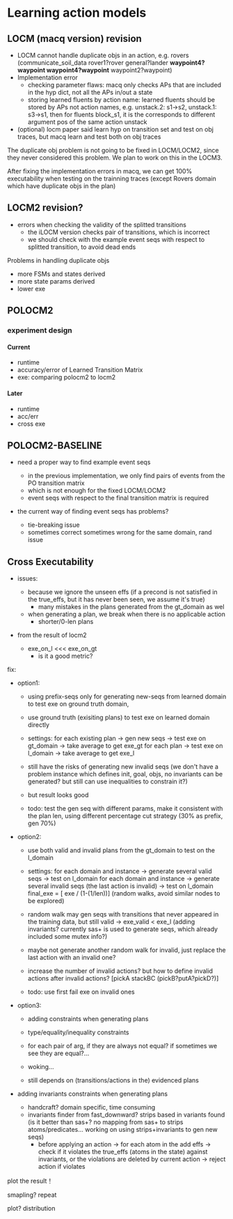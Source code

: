 # Learning action models

## LOCM (macq version) revision

- LOCM cannot handle duplicate objs in an action, e.g. rovers (communicate_soil_data rover1?rover general?lander **waypoint4?waypoint waypoint4?waypoint** waypoint2?waypoint)
- Implementation error
    - checking parameter flaws: macq only checks APs that are included in the hyp dict, not all the APs in/out a state
    - storing learned fluents by action name: learned fluents should be stored by APs not action names, e.g. unstack.2: s1->s2, unstack.1: s3->s1, then for fluents block_s1, it is the corresponds to different argument pos of the same action unstack
- (optional) locm paper said learn hyp on transition set and test on obj traces, but macq learn and test both on obj traces

The duplicate obj problem is not going to be fixed in LOCM/LOCM2, since they never considered this problem. We plan to work on this in the LOCM3.

After fixing the implementation errors in macq, we can get 100% executability when testing on the trainning traces (except Rovers domain which have duplicate objs in the plan)


## LOCM2 revision?

- errors when checking the validity of the splitted transitions
    - the iLOCM version checks pair of transitions, which is incorrect
    - we should check with the example event seqs with respect to splitted transition, to avoid dead ends

Problems in handling duplicate objs
- more FSMs and states derived
- more state params derived
- lower exe

## POLOCM2

### experiment design

#### Current

- runtime
- accuracy/error of Learned Transition Matrix
- exe: comparing polocm2 to locm2

#### Later

- runtime
- acc/err
- cross exe

## POLOCM2-BASELINE

- need a proper way to find example event seqs
    - in the previous implementation, we only find pairs of events from the PO transition matrix
    - which is not enough for the fixed LOCM/LOCM2
    - event seqs with respect to the final transition matrix is required

- the current way of finding event seqs has problems?
    - tie-breaking issue
    - sometimes correct sometimes wrong for the same domain, rand issue

## Cross Executability 

- issues:
    - because we ignore the unseen effs (if a precond is not satisfied in the true_effs, but it has never been seen, we assume it's true)
        - many mistakes in the plans generated from the gt_domain as wel
    - when generating a plan, we break when there is no applicable action
        - shorter/0-len plans

- from the result of locm2
    - exe_on_l <<< exe_on_gt
        - is it a good metric?

fix:
- option1: 
    - using prefix-seqs only for generating new-seqs from learned domain to test exe on ground truth domain, 
    - use ground truth (exisiting plans) to test exe on learned domain directly
    - settings:
        for each existing plan -> gen new seqs -> test exe on gt_domain -> take average to get exe_gt
        for each plan -> test exe on l_domain -> take average to get exe_l
        
    - still have the risks of generating new invalid seqs (we don't have a problem instance which defines init, goal, objs, no invariants can be generated? but still can use inequalities to constrain it?)
    - but result looks good
    - todo: test the gen seq with different params, make it consistent with the plan len, using different percentage cut strategy (30% as prefix, gen 70%)

- option2:
    - use both valid and invalid plans from the gt_domain to test on the l_domain
    - settings:
        for each domain and instance -> generate several valid seqs -> test on l_domain
        for each domain and instance -> generate several invalid seqs (the last action is invalid) -> test on l_domain final_exe = [ exe / (1-(1/len))]
        (random walks, avoid similar nodes to be explored)
    
    
    - random walk may gen seqs with transitions that never appeared in the training data, but still valid -> exe_valid < exe_l
        (adding invariants? currently sas+ is used to generate seqs, which already included some mutex info?)
    - maybe not generate another random walk for invalid, just replace the last action with an invalid one?
    - increase the number of invalid actions? but how to define invalid actions after invalid actions? [pickA stackBC (pickB?putA?pickD?)]
    - todo: use first fail exe on invalid ones


- option3:
    - adding constraints when generating plans
    - type/equality/inequality constraints
    - for each pair of arg, if they are always not equal? if sometimes we see they are equal?...
    
    - woking...
    - still depends on (transitions/actions in the) evidenced plans

- adding invariants constraints when generating plans
    - handcraft? domain specific, time consuming
    - invariants finder from fast_downward? strips based in variants found (is it better than sas+? no mapping from sas+ to strips atoms/predicates... working on using strips+invariants to gen new seqs)
        - before applying an action -> for each atom in the add effs -> check if it violates the true_effs (atoms in the state) against invariants, or the violations are deleted by current action -> reject action if violates

plot the result！

smapling? repeat

plot? distribution

    






